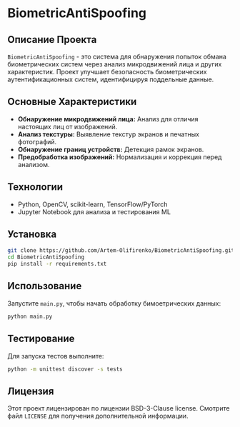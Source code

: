 # BiometricAntiSpoofing

## Описание Проекта

`BiometricAntiSpoofing` - это система для обнаружения попыток обмана биометрических систем через анализ микродвижений лица и других характеристик. Проект улучшает безопасность биометрических аутентификационных систем, идентифицируя поддельные данные.

## Основные Характеристики

- **Обнаружение микродвижений лица:** Анализ для отличия настоящих лиц от изображений.
- **Анализ текстуры:** Выявление текстур экранов и печатных фотографий.
- **Обнаружение границ устройств:** Детекция рамок экранов.
- **Предобработка изображений:** Нормализация и коррекция перед анализом.

## Технологии

- Python, OpenCV, scikit-learn, TensorFlow/PyTorch
- Jupyter Notebook для анализа и тестирования ML

## Установка

```bash
git clone https://github.com/Artem-Olifirenko/BiometricAntiSpoofing.git
cd BiometricAntiSpoofing
pip install -r requirements.txt
```

## Использование

Запустите `main.py`, чтобы начать обработку бимоетрических данных:

```bash
python main.py
```

## Тестирование

Для запуска тестов выполните:

```bash
python -m unittest discover -s tests
```

## Лицензия

Этот проект лицензирован по лицензии BSD-3-Clause license. Смотрите файл `LICENSE` для получения дополнительной информации.



